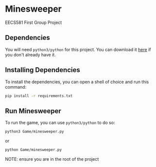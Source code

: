 # Minesweeper

EECS581 First Group Project

## Dependencies

You will need `python3/python` for this project. You can download it [here](https://www.python.org/downloads/) if you don't already have it.

## Installing Dependencies

To install the dependencies, you can open a shell of choice and run this command:

```bash
pip install -r requirements.txt
```

## Run Minesweeper

To run the game, you can use `python3/python` to do so:

```bash
python3 Game/minesweeper.py
```

or

```bash
python Game/minesweeper.py
```

NOTE: ensure you are in the root of the project
